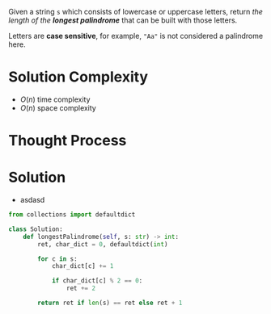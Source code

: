Given a string `s` which consists of lowercase or uppercase letters, return _the length of the **longest palindrome**_ that can be built with those letters.

Letters are **case sensitive**, for example, `"Aa"` is not considered a palindrome here.
# Solution Complexity
- $O(n)$ time complexity
- $O(n)$ space complexity
# Thought Process
# Solution
- asdasd
```Python
from collections import defaultdict

class Solution:
	def longestPalindrome(self, s: str) -> int:
		ret, char_dict = 0, defaultdict(int)

		for c in s:
			char_dict[c] += 1

			if char_dict[c] % 2 == 0:
				ret += 2

		return ret if len(s) == ret else ret + 1
```